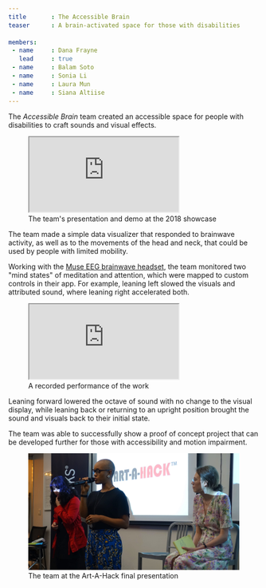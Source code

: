 ```yaml
---
title       : The Accessible Brain
teaser      : A brain-activated space for those with disabilities

members:
 - name     : Dana Frayne
   lead     : true
 - name     : Balam Soto
 - name     : Sonia Li
 - name     : Laura Mun
 - name     : Siana Altiise
---
```

The _Accessible Brain_ team created an accessible space for people with disabilities to craft sounds and visual effects.

<figure class="video ratio-55 with-caption">
	<iframe src="https://www.youtube.com/embed/C-BVLxOQ1is" allowfullscreen></iframe>
	<figcaption>The team's presentation and demo at the 2018 showcase</figcaption>
</figure>

The team made a simple data visualizer that responded to brainwave activity, as well as to the movements of the head and neck, that could be used by people with limited mobility.

Working with the [Muse EEG brainwave headset](http://www.choosemuse.com/), the team monitored two "mind states" of meditation and attention, which were mapped to custom controls in their app. For example, leaning left slowed the visuals and attributed sound, where leaning right accelerated both.

<figure class="video ratio-54 with-caption">
	<iframe src="https://player.vimeo.com/video/279680971"></iframe>
	<figcaption>A recorded performance of the work</figcaption>
</figure>

Leaning forward lowered the octave of sound with no change to the visual display, while leaning back or returning to an upright position brought the sound and visuals back to their initial state.

The team was able to successfully show a proof of concept project that can be developed further for those with accessibility and motion impairment.

<figure>
	<img src="/images/projects/2018-cuny/accessible-brain/presentation.jpg" alt="The team performing during the Art-A-Hack final presentation" />
	<figcaption>The team at the Art-A-Hack final presentation</figcaption>
</figure>